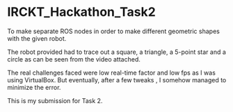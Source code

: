 # IRCKT_Hackathon_Task2

To make separate ROS nodes in order to make different geometric shapes with the given robot.

The robot provided had to trace out a square, a triangle, a 5-point star and a circle as can be seen from the video attached.

The real challenges faced were low real-time factor and low fps as I was using VirtualBox. But eventually, after a few tweaks , I somehow managed to minimize the error.

This is my submission for Task 2.

